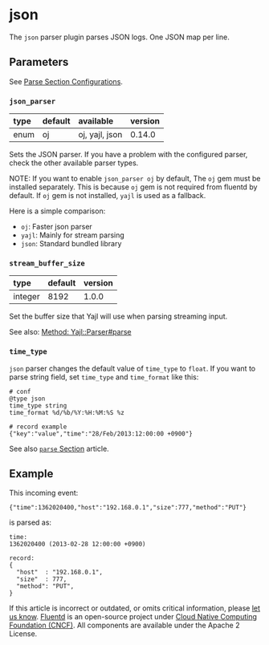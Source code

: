# json

The `json` parser plugin parses JSON logs. One JSON map per line.

## Parameters

See [Parse Section Configurations](../configuration/parse-section.md).

### `json_parser`

| type | default | available | version |
| :--- | :--- | :--- | :--- |
| enum | oj | oj, yajl, json | 0.14.0 |

Sets the JSON parser. If you have a problem with the configured parser, check the other available parser types.

NOTE: If you want to enable `json_parser oj` by default, The `oj` gem must be installed separately. This is because `oj` gem is not required from fluentd by default.
If `oj` gem is not installed, `yajl` is used as a fallback.

Here is a simple comparison:

* `oj`: Faster json parser
* `yajl`: Mainly for stream parsing
* `json`: Standard bundled library

### `stream_buffer_size`

| type | default | version |
| :--- | :--- | :--- |
| integer | 8192 | 1.0.0 |

Set the buffer size that Yajl will use when parsing streaming input.

See also: [Method: Yajl::Parser\#parse](https://www.rubydoc.info/github/brianmario/yajl-ruby/Yajl%2FParser:parse)

### `time_type`

`json` parser changes the default value of `time_type` to `float`. If you want to parse string field, set `time_type` and `time_format` like this:

```text
# conf
@type json
time_type string
time_format %d/%b/%Y:%H:%M:%S %z

# record example
{"key":"value","time":"28/Feb/2013:12:00:00 +0900"}
```

See also [`parse` Section](../configuration/parse-section.md#time-parameters) article.

## Example

This incoming event:

```text
{"time":1362020400,"host":"192.168.0.1","size":777,"method":"PUT"}
```

is parsed as:

```text
time:
1362020400 (2013-02-28 12:00:00 +0900)

record:
{
  "host"  : "192.168.0.1",
  "size"  : 777,
  "method": "PUT",
}
```

If this article is incorrect or outdated, or omits critical information, please [let us know](https://github.com/fluent/fluentd-docs-gitbook/issues?state=open). [Fluentd](http://www.fluentd.org/) is an open-source project under [Cloud Native Computing Foundation \(CNCF\)](https://cncf.io/). All components are available under the Apache 2 License.

